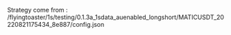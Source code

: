 Strategy come from : /flyingtoaster/1s/testing/0.1.3a_1sdata_auenabled_longshort/MATICUSDT_20220821175434_8e887/config.json
